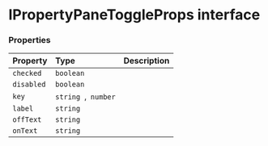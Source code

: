 # IPropertyPaneToggleProps interface








### Properties

| Property	   | Type	| Description|
|:-------------|:-------|:-----------|
|`checked`      | `boolean` |  |
|`disabled`      | `boolean` |  |
|`key`      | `string `,` number` |  |
|`label`      | `string` |  |
|`offText`      | `string` |  |
|`onText`      | `string` |  |





